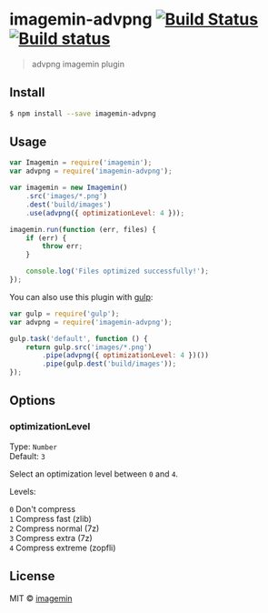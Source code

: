 # imagemin-advpng [![Build Status](http://img.shields.io/travis/imagemin/imagemin-advpng.svg?style=flat)](https://travis-ci.org/imagemin/imagemin-advpng) [![Build status](https://ci.appveyor.com/api/projects/status/8vw4a6jtvhao3jev?svg=true)](https://ci.appveyor.com/project/ShinnosukeWatanabe/imagemin-advpng)

> advpng imagemin plugin


## Install

```sh
$ npm install --save imagemin-advpng
```


## Usage

```js
var Imagemin = require('imagemin');
var advpng = require('imagemin-advpng');

var imagemin = new Imagemin()
	.src('images/*.png')
	.dest('build/images')
	.use(advpng({ optimizationLevel: 4 }));

imagemin.run(function (err, files) {
	if (err) {
		throw err;
	}

	console.log('Files optimized successfully!'); 
});
```

You can also use this plugin with [gulp](http://gulpjs.com):

```js
var gulp = require('gulp');
var advpng = require('imagemin-advpng');

gulp.task('default', function () {
	return gulp.src('images/*.png')
		.pipe(advpng({ optimizationLevel: 4 })())
		.pipe(gulp.dest('build/images'));
});
```


## Options

### optimizationLevel

Type: `Number`  
Default: `3`

Select an optimization level between `0` and `4`.

Levels:

`0` Don't compress  
`1` Compress fast (zlib)  
`2` Compress normal (7z)  
`3` Compress extra (7z)  
`4` Compress extreme (zopfli)


## License

MIT © [imagemin](https://github.com/imagemin)
